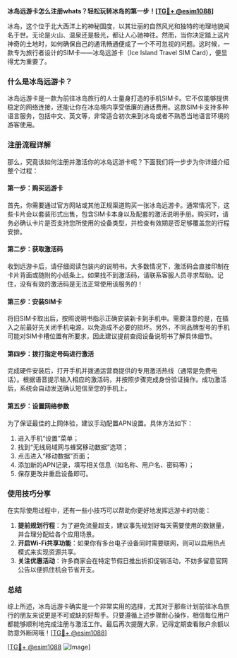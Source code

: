 **冰岛远游卡怎么注册whats？轻松玩转冰岛的第一步！[[TG💪+ @esim1088](https://t.me/s/esim1088)]**

冰岛，这个位于北大西洋上的神秘国度，以其壮丽的自然风光和独特的地理地貌闻名于世。无论是火山、温泉还是极光，都让人心驰神往。然而，当你决定踏上这片神奇的土地时，如何确保自己的通讯畅通便成了一个不可忽视的问题。这时候，一款专为旅行者设计的SIM卡——冰岛远游卡（Ice Island Travel SIM Card），便显得尤为重要了。

### 什么是冰岛远游卡？

冰岛远游卡是一款为前往冰岛旅行的人士量身打造的手机SIM卡。它不仅能够提供稳定的网络连接，还能让你在冰岛境内享受低廉的通话费用。这款SIM卡支持多种语言服务，包括中文、英文等，非常适合初次来到冰岛或者不熟悉当地语言环境的游客使用。

### 注册流程详解

那么，究竟该如何注册并激活你的冰岛远游卡呢？下面我们将一步步为你详细介绍整个过程：

#### 第一步：购买远游卡
首先，你需要通过官方网站或其他正规渠道购买一张冰岛远游卡。通常情况下，这些卡片会以套装形式出售，包含SIM卡本身以及配套的激活说明手册。购买时，请务必确认卡片是否支持您所使用的设备类型，并检查有效期是否足够覆盖您的行程安排。

#### 第二步：获取激活码
收到远游卡后，请仔细阅读包装内的说明书。大多数情况下，激活码会直接印制在卡片背面或随附的小纸条上。如果找不到激活码，请联系客服人员寻求帮助。记住，没有有效的激活码是无法正常使用该服务的！

#### 第三步：安装SIM卡
将旧SIM卡取出后，按照说明书指示正确安装新卡到手机中。需要注意的是，在插入之前最好先关闭手机电源，以免造成不必要的损坏。另外，不同品牌型号的手机可能对SIM卡槽位置有所要求，因此建议提前查阅设备说明书了解具体细节。

#### 第四步：拨打指定号码进行激活
完成硬件安装后，打开手机并拨通运营商提供的专用激活热线（通常是免费电话）。根据语音提示输入相应的激活码，并按照步骤完成身份验证操作。成功激活后，系统会自动发送确认短信至您的手机上。

#### 第五步：设置网络参数
为了保证最佳的上网体验，建议手动配置APN设置。具体方法如下：
1. 进入手机“设置”菜单；
2. 找到“无线局域网与蜂窝移动数据”选项；
3. 点击进入“移动数据”页面；
4. 添加新的APN记录，填写相关信息（如名称、用户名、密码等）；
5. 保存更改并重启设备即可。

### 使用技巧分享

在实际使用过程中，还有一些小技巧可以帮助你更好地发挥远游卡的功能：

1. **提前规划行程**：为了避免流量超支，建议事先规划好每天需要使用的数据量，并合理分配给各个应用场景。
2. **开启Wi-Fi共享功能**：如果你有多台电子设备同时需要联网，则可以启用热点模式来实现资源共享。
3. **关注优惠活动**：许多商家会在特定节假日推出折扣促销活动，不妨多留意官网公告以便抓住机会节省开支。

### 总结

综上所述，冰岛远游卡确实是一个非常实用的选择，尤其对于那些计划前往冰岛旅行的朋友来说更是不可或缺的好帮手。只要遵循上述步骤耐心操作，相信每位用户都能够顺利地完成注册与激活工作。最后再次提醒大家，记得定期查看账户余额以防意外断网哦！[[TG💪+ @esim1088](https://t.me/s/esim1088)]

[[TG💪+ @esim1088](https://t.me/s/esim1088) ![Image](https://i.postimg.cc/4NQfJmqS/Snipaste-2025-05-13-00-14-12.png)]